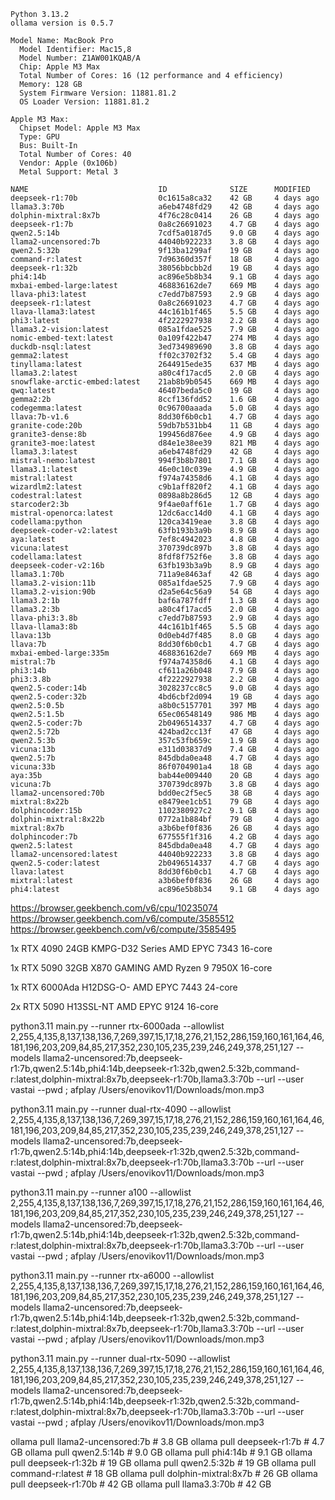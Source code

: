 ```
Python 3.13.2
ollama version is 0.5.7

Model Name: MacBook Pro
  Model Identifier: Mac15,8
  Model Number: Z1AW001KQAB/A
  Chip: Apple M3 Max
  Total Number of Cores: 16 (12 performance and 4 efficiency)
  Memory: 128 GB
  System Firmware Version: 11881.81.2
  OS Loader Version: 11881.81.2

Apple M3 Max:
  Chipset Model: Apple M3 Max
  Type: GPU
  Bus: Built-In
  Total Number of Cores: 40
  Vendor: Apple (0x106b)
  Metal Support: Metal 3

NAME                             ID              SIZE      MODIFIED   
deepseek-r1:70b                  0c1615a8ca32    42 GB     4 days ago    
llama3.3:70b                     a6eb4748fd29    42 GB     4 days ago    
dolphin-mixtral:8x7b             4f76c28c0414    26 GB     4 days ago    
deepseek-r1:7b                   0a8c26691023    4.7 GB    4 days ago    
qwen2.5:14b                      7cdf5a0187d5    9.0 GB    4 days ago    
llama2-uncensored:7b             44040b922233    3.8 GB    4 days ago    
qwen2.5:32b                      9f13ba1299af    19 GB     4 days ago    
command-r:latest                 7d96360d357f    18 GB     4 days ago    
deepseek-r1:32b                  38056bbcbb2d    19 GB     4 days ago    
phi4:14b                         ac896e5b8b34    9.1 GB    4 days ago    
mxbai-embed-large:latest         468836162de7    669 MB    4 days ago    
llava-phi3:latest                c7edd7b87593    2.9 GB    4 days ago    
deepseek-r1:latest               0a8c26691023    4.7 GB    4 days ago    
llava-llama3:latest              44c161b1f465    5.5 GB    4 days ago    
phi3:latest                      4f2222927938    2.2 GB    4 days ago    
llama3.2-vision:latest           085a1fdae525    7.9 GB    4 days ago    
nomic-embed-text:latest          0a109f422b47    274 MB    4 days ago    
duckdb-nsql:latest               3ed734989690    3.8 GB    4 days ago    
gemma2:latest                    ff02c3702f32    5.4 GB    4 days ago    
tinyllama:latest                 2644915ede35    637 MB    4 days ago    
llama3.2:latest                  a80c4f17acd5    2.0 GB    4 days ago    
snowflake-arctic-embed:latest    21ab8b9b0545    669 MB    4 days ago    
qwq:latest                       46407beda5c0    19 GB     4 days ago    
gemma2:2b                        8ccf136fdd52    1.6 GB    4 days ago    
codegemma:latest                 0c96700aaada    5.0 GB    4 days ago    
llava:7b-v1.6                    8dd30f6b0cb1    4.7 GB    4 days ago    
granite-code:20b                 59db7b531bb4    11 GB     4 days ago    
granite3-dense:8b                199456d876ee    4.9 GB    4 days ago    
granite3-moe:latest              d84e1e38ee39    821 MB    4 days ago    
llama3.3:latest                  a6eb4748fd29    42 GB     4 days ago    
mistral-nemo:latest              994f3b8b7801    7.1 GB    4 days ago    
llama3.1:latest                  46e0c10c039e    4.9 GB    4 days ago    
mistral:latest                   f974a74358d6    4.1 GB    4 days ago    
wizardlm2:latest                 c9b1aff820f2    4.1 GB    4 days ago    
codestral:latest                 0898a8b286d5    12 GB     4 days ago    
starcoder2:3b                    9f4ae0aff61e    1.7 GB    4 days ago    
mistral-openorca:latest          12dc6acc14d0    4.1 GB    4 days ago    
codellama:python                 120ca3419eae    3.8 GB    4 days ago    
deepseek-coder-v2:latest         63fb193b3a9b    8.9 GB    4 days ago    
aya:latest                       7ef8c4942023    4.8 GB    4 days ago    
vicuna:latest                    370739dc897b    3.8 GB    4 days ago    
codellama:latest                 8fdf8f752f6e    3.8 GB    4 days ago    
deepseek-coder-v2:16b            63fb193b3a9b    8.9 GB    4 days ago    
llama3.1:70b                     711a9e8463af    42 GB     4 days ago    
llama3.2-vision:11b              085a1fdae525    7.9 GB    4 days ago    
llama3.2-vision:90b              d2a5e64c56a9    54 GB     4 days ago    
llama3.2:1b                      baf6a787fdff    1.3 GB    4 days ago    
llama3.2:3b                      a80c4f17acd5    2.0 GB    4 days ago    
llava-phi3:3.8b                  c7edd7b87593    2.9 GB    4 days ago    
llava-llama3:8b                  44c161b1f465    5.5 GB    4 days ago    
llava:13b                        0d0eb4d7f485    8.0 GB    4 days ago    
llava:7b                         8dd30f6b0cb1    4.7 GB    4 days ago    
mxbai-embed-large:335m           468836162de7    669 MB    4 days ago    
mistral:7b                       f974a74358d6    4.1 GB    4 days ago    
phi3:14b                         cf611a26b048    7.9 GB    4 days ago    
phi3:3.8b                        4f2222927938    2.2 GB    4 days ago    
qwen2.5-coder:14b                3028237cc8c5    9.0 GB    4 days ago    
qwen2.5-coder:32b                4bd6cbf2d094    19 GB     4 days ago
qwen2.5:0.5b                     a8b0c5157701    397 MB    4 days ago    
qwen2.5:1.5b                     65ec06548149    986 MB    4 days ago    
qwen2.5-coder:7b                 2b0496514337    4.7 GB    4 days ago    
qwen2.5:72b                      424bad2cc13f    47 GB     4 days ago    
qwen2.5:3b                       357c53fb659c    1.9 GB    4 days ago    
vicuna:13b                       e311d03837d9    7.4 GB    4 days ago    
qwen2.5:7b                       845dbda0ea48    4.7 GB    4 days ago    
vicuna:33b                       86f0704901a4    18 GB     4 days ago    
aya:35b                          bab44e009440    20 GB     4 days ago    
vicuna:7b                        370739dc897b    3.8 GB    4 days ago    
llama2-uncensored:70b            bdd0ec2f5ec5    38 GB     4 days ago    
mixtral:8x22b                    e8479ee1cb51    79 GB     4 days ago    
dolphincoder:15b                 1102380927c2    9.1 GB    4 days ago    
dolphin-mixtral:8x22b            0772a1b884bf    79 GB     4 days ago    
mixtral:8x7b                     a3b6bef0f836    26 GB     4 days ago    
dolphincoder:7b                  677555f1f316    4.2 GB    4 days ago    
qwen2.5:latest                   845dbda0ea48    4.7 GB    4 days ago    
llama2-uncensored:latest         44040b922233    3.8 GB    4 days ago    
qwen2.5-coder:latest             2b0496514337    4.7 GB    4 days ago    
llava:latest                     8dd30f6b0cb1    4.7 GB    4 days ago    
mixtral:latest                   a3b6bef0f836    26 GB     4 days ago    
phi4:latest                      ac896e5b8b34    9.1 GB    4 days ago    
```

https://browser.geekbench.com/v6/cpu/10235074  
https://browser.geekbench.com/v6/compute/3585512  
https://browser.geekbench.com/v6/compute/3585495  

1x RTX 4090 24GB
KMPG-D32 Series
AMD EPYC 7343 16-core

1x RTX 5090 32GB
X870 GAMING
AMD Ryzen 9 7950X 16-core

1x RTX 6000Ada
H12DSG-O-
AMD EPYC 7443 24-core

2x RTX 5090
H13SSL-NT
AMD EPYC 9124 16-core

python3.11 main.py --runner rtx-6000ada --allowlist 2,255,4,135,8,137,138,136,7,269,397,15,17,18,276,21,152,286,159,160,161,164,46,181,196,203,209,84,85,217,352,230,105,235,239,246,249,378,251,127 --models llama2-uncensored:7b,deepseek-r1:7b,qwen2.5:14b,phi4:14b,deepseek-r1:32b,qwen2.5:32b,command-r:latest,dolphin-mixtral:8x7b,deepseek-r1:70b,llama3.3:70b --url  --user vastai --pwd  ; afplay /Users/enovikov11/Downloads/mon.mp3

python3.11 main.py --runner dual-rtx-4090 --allowlist 2,255,4,135,8,137,138,136,7,269,397,15,17,18,276,21,152,286,159,160,161,164,46,181,196,203,209,84,85,217,352,230,105,235,239,246,249,378,251,127 --models llama2-uncensored:7b,deepseek-r1:7b,qwen2.5:14b,phi4:14b,deepseek-r1:32b,qwen2.5:32b,command-r:latest,dolphin-mixtral:8x7b,deepseek-r1:70b,llama3.3:70b --url  --user vastai --pwd ; afplay /Users/enovikov11/Downloads/mon.mp3

python3.11 main.py --runner a100 --allowlist 2,255,4,135,8,137,138,136,7,269,397,15,17,18,276,21,152,286,159,160,161,164,46,181,196,203,209,84,85,217,352,230,105,235,239,246,249,378,251,127 --models llama2-uncensored:7b,deepseek-r1:7b,qwen2.5:14b,phi4:14b,deepseek-r1:32b,qwen2.5:32b,command-r:latest,dolphin-mixtral:8x7b,deepseek-r1:70b,llama3.3:70b --url  --user vastai --pwd ; afplay /Users/enovikov11/Downloads/mon.mp3

python3.11 main.py --runner rtx-a6000 --allowlist 2,255,4,135,8,137,138,136,7,269,397,15,17,18,276,21,152,286,159,160,161,164,46,181,196,203,209,84,85,217,352,230,105,235,239,246,249,378,251,127 --models llama2-uncensored:7b,deepseek-r1:7b,qwen2.5:14b,phi4:14b,deepseek-r1:32b,qwen2.5:32b,command-r:latest,dolphin-mixtral:8x7b,deepseek-r1:70b,llama3.3:70b --url  --user vastai --pwd ; afplay /Users/enovikov11/Downloads/mon.mp3

python3.11 main.py --runner dual-rtx-5090 --allowlist 2,255,4,135,8,137,138,136,7,269,397,15,17,18,276,21,152,286,159,160,161,164,46,181,196,203,209,84,85,217,352,230,105,235,239,246,249,378,251,127 --models llama2-uncensored:7b,deepseek-r1:7b,qwen2.5:14b,phi4:14b,deepseek-r1:32b,qwen2.5:32b,command-r:latest,dolphin-mixtral:8x7b,deepseek-r1:70b,llama3.3:70b --url  --user vastai --pwd ; afplay /Users/enovikov11/Downloads/mon.mp3

ollama pull llama2-uncensored:7b  # 3.8 GB
ollama pull deepseek-r1:7b        # 4.7 GB
ollama pull qwen2.5:14b           # 9.0 GB
ollama pull phi4:14b              # 9.1 GB
ollama pull deepseek-r1:32b       # 19 GB
ollama pull qwen2.5:32b           # 19 GB
ollama pull command-r:latest      # 18 GB
ollama pull dolphin-mixtral:8x7b  # 26 GB
ollama pull deepseek-r1:70b       # 42 GB
ollama pull llama3.3:70b          # 42 GB

